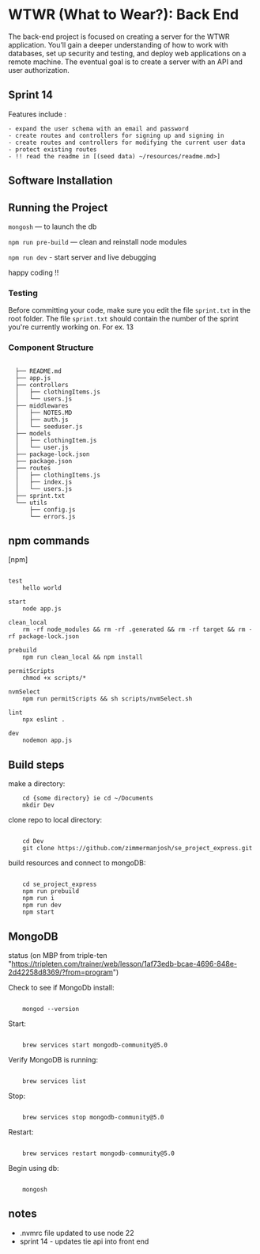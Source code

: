 # WTWR (What to Wear?): Back End

The back-end project is focused on creating a server for the WTWR application. You’ll gain a deeper understanding of how to work with databases, set up security and testing, and deploy web applications on a remote machine. The eventual goal is to create a server with an API and user authorization.

## Sprint 14

Features include :

    - expand the user schema with an email and password
    - create routes and controllers for signing up and signing in
    - create routes and controllers for modifying the current user data
    - protect existing routes
    - !! read the readme in [(seed data) ~/resources/readme.md>]

## Software Installation

## Running the Project

`mongosh` — to launch the db

`npm run pre-build` — clean and reinstall node modules

`npm run dev` - start server and live debugging

happy coding !!

### Testing

Before committing your code, make sure you edit the file `sprint.txt` in the root folder.
The file `sprint.txt` should contain the number of the sprint you're currently working on. For ex. 13

### Component Structure

```tree

  ├── README.md
  ├── app.js
  ├── controllers
  │   ├── clothingItems.js
  │   └── users.js
  ├── middlewares
  │   ├── NOTES.MD
  │   ├── auth.js
  │   └── seeduser.js
  ├── models
  │   ├── clothingItem.js
  │   └── user.js
  ├── package-lock.json
  ├── package.json
  ├── routes
  │   ├── clothingItems.js
  │   ├── index.js
  │   └── users.js
  ├── sprint.txt
  └── utils
      ├── config.js
      └── errors.js
```

## npm commands

[npm]

```npm

test
    hello world

start
    node app.js

clean_local
    rm -rf node_modules && rm -rf .generated && rm -rf target && rm -rf package-lock.json

prebuild
    npm run clean_local && npm install

permitScripts
    chmod +x scripts/*

nvmSelect
    npm run permitScripts && sh scripts/nvmSelect.sh

lint
    npx eslint .

dev
    nodemon app.js
```

## Build steps

make a directory:

```terminal
    cd {some directory} ie cd ~/Documents
    mkdir Dev
```

clone repo to local directory:

```terminal

    cd Dev
    git clone https://github.com/zimmermanjosh/se_project_express.git
```

build resources and connect to mongoDB:

```terminal

    cd se_project_express
    npm run prebuild
    npm run i
    npm run dev
    npm start
```

## MongoDB

status (on MBP from triple-ten "https://tripleten.com/trainer/web/lesson/1af73edb-bcae-4696-848e-2d42258d8369/?from=program")

Check to see if MongoDb install:

```terminal

    mongod --version
```

Start:

```terminal

    brew services start mongodb-community@5.0
```

Verify MongoDB is running:

```terminal

    brew services list
```

Stop:

```terminal

    brew services stop mongodb-community@5.0
```

Restart:

```terminal

    brew services restart mongodb-community@5.0
```

Begin using db:

```terminal

    mongosh
```

## notes

- .nvmrc file updated to use node 22
- sprint 14 - updates tie api into front end
